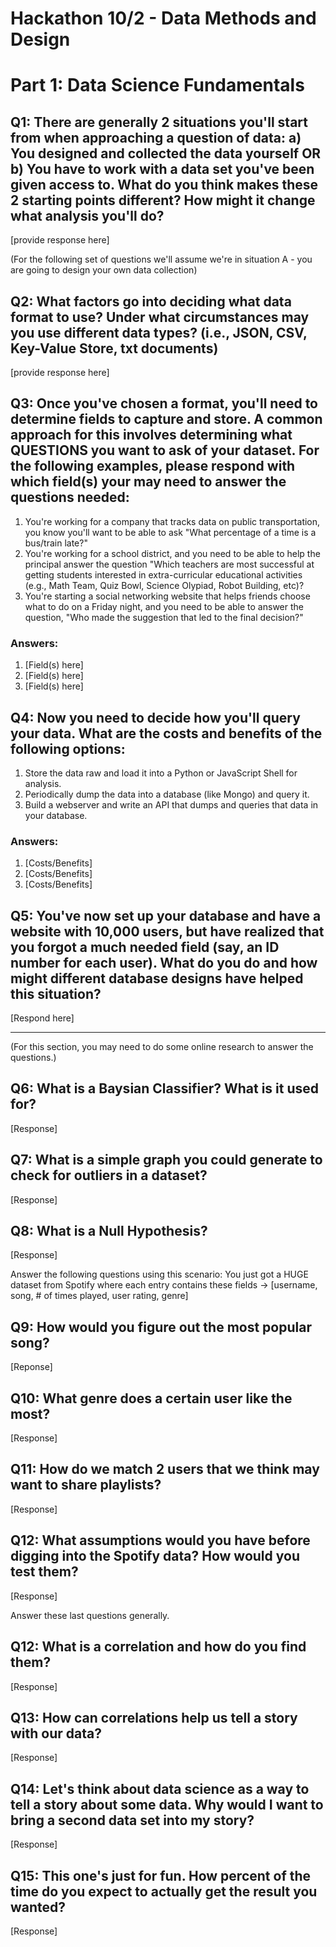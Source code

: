 # Hackathon 10/2 - Data Methods and Design

# Part 1: Data Science Fundamentals


## Q1: There are generally 2 situations you'll start from when approaching a question of data: a) You designed and collected the data yourself OR b) You have to work with a data set you've been given access to.  What do you think makes these 2 starting points different?  How might it change what analysis you'll do?
[provide response here]

(For the following set of questions we'll assume we're in situation A - you are going to design your own data collection)

## Q2: What factors go into deciding what data format to use?  Under what circumstances may you use different data types? (i.e., JSON, CSV, Key-Value Store, txt documents)
[provide response here]

## Q3: Once you've chosen a format, you'll need to determine fields to capture and store.  A common approach for this involves determining what QUESTIONS you want to ask of your dataset.  For the following examples, please respond with which field(s) your may need to answer the questions needed:
1. You're working for a company that tracks data on public transportation, you know you'll want to be able to ask "What percentage of a time is a bus/train late?"
2. You're working for a school district, and you need to be able to help the principal answer the question "Which teachers are most successful at getting students interested in extra-curricular educational activities (e.g., Math Team, Quiz Bowl, Science Olypiad, Robot Building, etc)? 
3. You're starting a social networking website that helps friends choose what to do on a Friday night, and you need to be able to answer the question, "Who made the suggestion that led to the final decision?"

### Answers:
1. [Field(s) here]
2. [Field(s) here]
3. [Field(s) here]

## Q4: Now you need to decide how you'll query your data.  What are the costs and benefits of the following options: 
1. Store the data raw and load it into a Python or JavaScript Shell for analysis.  
2. Periodically dump the data into a database (like Mongo) and query it.
3. Build a webserver and write an API that dumps and queries that data in your database.

### Answers:
1. [Costs/Benefits]
2. [Costs/Benefits]
3. [Costs/Benefits]


## Q5: You've now set up your database and have a website with 10,000 users, but have realized that you forgot a much needed field (say, an ID number for each user).  What do you do and how might different database designs have helped this situation?
[Respond here]

---------------

(For this section, you may need to do some online research to answer the questions.)

## Q6: What is a Baysian Classifier?  What is it used for?
[Response]

## Q7: What is a simple graph you could generate to check for outliers in a dataset?
[Response]

## Q8: What is a Null Hypothesis?
[Response]

Answer the following questions using this scenario: You just got a HUGE dataset from Spotify where each entry contains these fields -> [username, song, # of times played, user rating, genre]

## Q9: How would you figure out the most popular song?
[Reponse]

## Q10: What genre does a certain user like the most?
[Response]

## Q11: How do we match 2 users that we think may want to share playlists?
[Response]

## Q12: What assumptions would you have before digging into the Spotify data?  How would you test them?
[Response]

Answer these last questions generally.

## Q12: What is a correlation and how do you find them?
[Response]

## Q13: How can correlations help us tell a story with our data? 
[Response]

## Q14: Let's think about data science as a way to tell a story about some data.  Why would I want to bring a second data set into my story?
[Response]

## Q15: This one's just for fun.  How percent of the time do you expect to actually get the result you wanted?
[Response]



